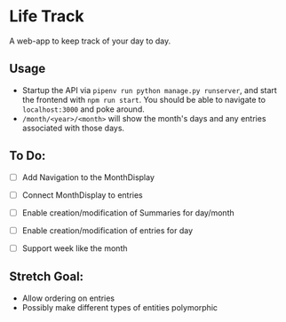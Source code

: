# Life Track

A web-app to keep track of your day to day.

## Usage

* Startup the API via `pipenv run python manage.py runserver`, and start the
frontend with `npm run start`. You should be able to navigate to
`localhost:3000` and poke around.
* `/month/<year>/<month>` will show the month's days and any entries
associated with those days.

## To Do:

- [ ] Add Navigation to the MonthDisplay
- [ ] Connect MonthDisplay to entries
- [ ] Enable creation/modification of Summaries for day/month
- [ ] Enable creation/modification of entries for day
- [ ] Support week like the month


## Stretch Goal:

- Allow ordering on entries
- Possibly make different types of entities polymorphic
